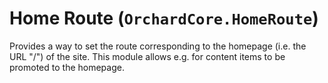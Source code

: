 # Home Route (`OrchardCore.HomeRoute`)

Provides a way to set the route corresponding to the homepage (i.e. the URL "/") of the site. This module allows e.g. for content items to be promoted to the homepage.
